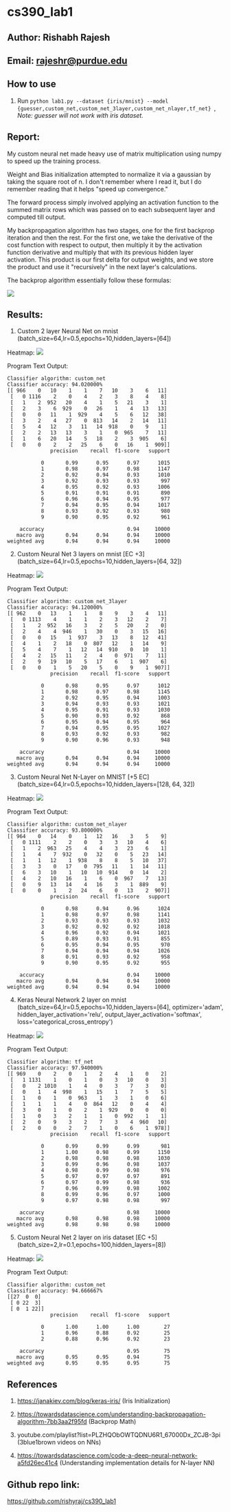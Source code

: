 # cs390_lab1
## Author: Rishabh Rajesh
## Email: rajeshr@purdue.edu

## How to use

1. Run ```python lab1.py --dataset {iris/mnist} --model {guesser,custom_net,custom_net_3layer,custom_net_nlayer,tf_net} ```, *Note: guesser will not work with iris dataset.*


## Report:


My custom neural net made heavy use of matrix multiplication using numpy to speed up the 
training process. 

Weight and Bias initialization attempted to normalize it via a gaussian by taking the square root of n. I don't remember where I read it, but I do remember reading that it helps "speed up convergence."

The forward process simply involved applying an activation function to the summed matrix rows which was passed on to each subsequent layer and computed till output.

My backpropagation algorithm has two stages, one for the first backprop iteration and then the rest. For the first one, we take the derivative of the cost function with respect to output, then multiply it by the activation function derivative and multiply that with its previous hidden layer activation. This product is our first delta for output weights, and we store the product and use it "recursively" in the next layer's calculations. 

The backprop algorithm essentially follow these formulas:

<img src="https://miro.medium.com/max/875/1*Qio8YDtPDmZqJ52m_nh5vA.png"/>

## Results:

1. Custom 2 layer Neural Net on mnist (batch_size=64,lr=0.5,epochs=10,hidden_layers=[64])

Heatmap:
<img src="./plots/custom_nn_2layer_mnist.png">

Program Text Output:
```
Classifier algorithm: custom_net
Classifier accuracy: 94.020000%
[[ 966    0   10    1    1    7   10    3    6   11]
 [   0 1116    2    0    4    2    3    8    4    8]
 [   1    2  952   20    4    1    5   21    3    1]
 [   2    3    6  929    0   26    1    4   13   13]
 [   0    0   11    1  929    4    5    6   12   38]
 [   3    2    4   27    0  813   14    2   14   11]
 [   5    4   12    3   11   14  918    0    9    1]
 [   2    2   13   13    3    1    0  965    7   11]
 [   1    6   20   14    5   18    2    3  905    6]
 [   0    0    2    2   25    6    0   16    1  909]]
              precision    recall  f1-score   support

           0       0.99      0.95      0.97      1015
           1       0.98      0.97      0.98      1147
           2       0.92      0.94      0.93      1010
           3       0.92      0.93      0.93       997
           4       0.95      0.92      0.93      1006
           5       0.91      0.91      0.91       890
           6       0.96      0.94      0.95       977
           7       0.94      0.95      0.94      1017
           8       0.93      0.92      0.93       980
           9       0.90      0.95      0.92       961

    accuracy                           0.94     10000
   macro avg       0.94      0.94      0.94     10000
weighted avg       0.94      0.94      0.94     10000
```

2. Custom Neural Net 3 layers on mnist [EC +3] (batch_size=64,lr=0.5,epochs=10,hidden_layers=[64, 32])

Heatmap:
<img src="./plots/custom_nn_3layer_mnist.png">

Program Text Output:
```
Classifier algorithm: custom_net_3layer
Classifier accuracy: 94.120000%
[[ 962    0   13    1    1    8    9    3    4   11]
 [   0 1113    4    1    1    2    3   12    2    7]
 [   1    2  952   16    3    2    5   20    2    0]
 [   2    4    4  946    1   30    0    3   15   16]
 [   0    0   15    1  937    3   13    8   12   41]
 [   4    1    2   18    0  807   12    1   14    9]
 [   5    4    7    1   12   14  910    0   10    1]
 [   4    2   15   11    2    4    0  971    7   11]
 [   2    9   19   10    5   17    6    1  907    6]
 [   0    0    1    5   20    5    0    9    1  907]]
              precision    recall  f1-score   support

           0       0.98      0.95      0.97      1012
           1       0.98      0.97      0.98      1145
           2       0.92      0.95      0.94      1003
           3       0.94      0.93      0.93      1021
           4       0.95      0.91      0.93      1030
           5       0.90      0.93      0.92       868
           6       0.95      0.94      0.95       964
           7       0.94      0.95      0.95      1027
           8       0.93      0.92      0.93       982
           9       0.90      0.96      0.93       948

    accuracy                           0.94     10000
   macro avg       0.94      0.94      0.94     10000
weighted avg       0.94      0.94      0.94     10000
```

3. Custom Neural Net N-Layer on MNIST [+5 EC] (batch_size=64,lr=0.5,epochs=10,hidden_layers=[128, 64, 32])

Heatmap:
<img src="./plots/custom_nn_nlayer_mnist.png">

Program Text Output:
```
Classifier algorithm: custom_net_nlayer
Classifier accuracy: 93.800000%
[[ 964    0   14    0    1   12   16    3    5    9]
 [   0 1111    2    2    0    3    3   10    4    6]
 [   1    2  963   25    4    4    3   23    6    1]
 [   1    4    7  932    0   32    0    5   23   14]
 [   1    1   12    1  938    8    8    5   10   37]
 [   3    3    0   17    0  795   11    1   14   11]
 [   6    3   10    1   10   10  914    0   14    2]
 [   4    2   10   16    1    6    0  967    7   13]
 [   0    9   13   14    4   16    3    1  889    9]
 [   0    0    1    2   24    6    0   13    2  907]]
              precision    recall  f1-score   support

           0       0.98      0.94      0.96      1024
           1       0.98      0.97      0.98      1141
           2       0.93      0.93      0.93      1032
           3       0.92      0.92      0.92      1018
           4       0.96      0.92      0.94      1021
           5       0.89      0.93      0.91       855
           6       0.95      0.94      0.95       970
           7       0.94      0.94      0.94      1026
           8       0.91      0.93      0.92       958
           9       0.90      0.95      0.92       955

    accuracy                           0.94     10000
   macro avg       0.94      0.94      0.94     10000
weighted avg       0.94      0.94      0.94     10000
```

4. Keras Neural Network 2 layer on mnist (batch_size=64,lr=0.5,epochs=10,hidden_layers=[64], optimizer='adam', hidden_layer_activation='relu', output_layer_activation='softmax', loss='categorical_cross_entropy')

Heatmap:
<img src="./plots/tf_nn_2layer_mnist.png">

Program Text Output:
```
Classifier algorithm: tf_net
Classifier accuracy: 97.940000%
[[ 969    0    2    0    1    2    4    1    0    2]
 [   1 1131    1    0    1    0    3   10    0    3]
 [   0    2 1010    1    4    0    3    7    3    0]
 [   0    1    4  998    1   15    1    7    5    5]
 [   1    0    1    0  963    1    3    1    0    6]
 [   1    1    1    4    0  864   12    0    4    4]
 [   3    0    1    0    2    1  929    0    0    0]
 [   1    0    3    2    1    1    0  992    1    1]
 [   2    0    9    3    2    7    3    4  960   10]
 [   2    0    0    2    7    1    0    6    1  978]]
              precision    recall  f1-score   support

           0       0.99      0.99      0.99       981
           1       1.00      0.98      0.99      1150
           2       0.98      0.98      0.98      1030
           3       0.99      0.96      0.98      1037
           4       0.98      0.99      0.98       976
           5       0.97      0.97      0.97       891
           6       0.97      0.99      0.98       936
           7       0.96      0.99      0.98      1002
           8       0.99      0.96      0.97      1000
           9       0.97      0.98      0.98       997

    accuracy                           0.98     10000
   macro avg       0.98      0.98      0.98     10000
weighted avg       0.98      0.98      0.98     10000
```

5. Custom Neural Net 2 layer on iris dataset [EC +5] (batch_size=2,lr=0.1,epochs=100,hidden_layers=[8])

Heatmap:
<img src="./plots/custom_nn_2layer_iris.png">

Program Text Output:
```
Classifier algorithm: custom_net
Classifier accuracy: 94.666667%
[[27  0  0]
 [ 0 22  3]
 [ 0  1 22]]
              precision    recall  f1-score   support

           0       1.00      1.00      1.00        27
           1       0.96      0.88      0.92        25
           2       0.88      0.96      0.92        23

    accuracy                           0.95        75
   macro avg       0.95      0.95      0.94        75
weighted avg       0.95      0.95      0.95        75
```

## References

1. https://janakiev.com/blog/keras-iris/ (Iris Initialization)
2. https://towardsdatascience.com/understanding-backpropagation-algorithm-7bb3aa2f95fd (Backprop Math)
3. youtube.com/playlist?list=PLZHQObOWTQDNU6R1_67000Dx_ZCJB-3pi (3blue1brown videos on NNs)

4. https://towardsdatascience.com/code-a-deep-neural-network-a5fd26ec41c4 (Understanding implementation details for N-layer NN)

## Github repo link:
https://github.com/rishyraj/cs390_lab1